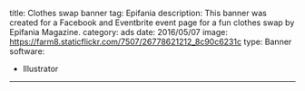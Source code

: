 title: Clothes swap banner
tag: Epifania
description: This banner was created for a Facebook and Eventbrite event page for a fun clothes swap by Epifania Magazine.
category: ads
date: 2016/05/07
image: https://farm8.staticflickr.com/7507/26778621212_8c90c6231c
type: Banner
software:
- Illustrator
---